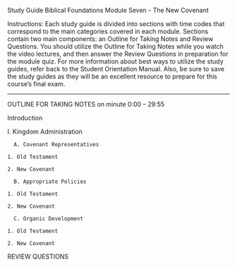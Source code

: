 Study Guide 
Biblical Foundations
Module Seven - The New Covenant

Instructions: Each study guide is divided into sections with time codes that correspond to the main categories covered in each module. Sections contain two main components: an Outline for Taking Notes and Review Questions. You should utilize the Outline for Taking Notes while you watch the video lectures, and then answer the Review Questions in preparation for the module quiz. For more information about best ways to utilize the study guides, refer back to the Student Orientation Manual. Also, be sure to save the study guides as they will be an excellent resource to prepare for this course’s final exam.

**********************************

OUTLINE FOR TAKING NOTES on minute 0:00 – 29:55

Introduction

I. Kingdom Administration 

      A. Covenant Representatives

  	1. Old Testament

  	2. New Covenant

      B. Appropriate Policies 

  	1. Old Testament

  	2. New Covenant

      C. Organic Development 

  	1. Old Testament

  	2. New Covenant


REVIEW QUESTIONS
